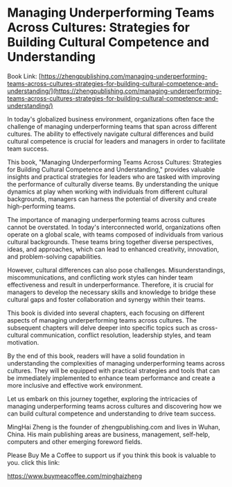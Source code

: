 # Managing Underperforming Teams Across Cultures: Strategies for Building Cultural Competence and Understanding

Book Link: [https://zhengpublishing.com/managing-underperforming-teams-across-cultures-strategies-for-building-cultural-competence-and-understanding/](https://zhengpublishing.com/managing-underperforming-teams-across-cultures-strategies-for-building-cultural-competence-and-understanding/)

In today's globalized business environment, organizations often face the challenge of managing underperforming teams that span across different cultures. The ability to effectively navigate cultural differences and build cultural competence is crucial for leaders and managers in order to facilitate team success.

This book, "Managing Underperforming Teams Across Cultures: Strategies for Building Cultural Competence and Understanding," provides valuable insights and practical strategies for leaders who are tasked with improving the performance of culturally diverse teams. By understanding the unique dynamics at play when working with individuals from different cultural backgrounds, managers can harness the potential of diversity and create high-performing teams.

The importance of managing underperforming teams across cultures cannot be overstated. In today's interconnected world, organizations often operate on a global scale, with teams composed of individuals from various cultural backgrounds. These teams bring together diverse perspectives, ideas, and approaches, which can lead to enhanced creativity, innovation, and problem-solving capabilities.

However, cultural differences can also pose challenges. Misunderstandings, miscommunications, and conflicting work styles can hinder team effectiveness and result in underperformance. Therefore, it is crucial for managers to develop the necessary skills and knowledge to bridge these cultural gaps and foster collaboration and synergy within their teams.

This book is divided into several chapters, each focusing on different aspects of managing underperforming teams across cultures. The subsequent chapters will delve deeper into specific topics such as cross-cultural communication, conflict resolution, leadership styles, and team motivation.

By the end of this book, readers will have a solid foundation in understanding the complexities of managing underperforming teams across cultures. They will be equipped with practical strategies and tools that can be immediately implemented to enhance team performance and create a more inclusive and effective work environment.

Let us embark on this journey together, exploring the intricacies of managing underperforming teams across cultures and discovering how we can build cultural competence and understanding to drive team success.

MingHai Zheng is the founder of zhengpublishing.com and lives in Wuhan, China. His main publishing areas are business, management, self-help, computers and other emerging foreword fields.

Please Buy Me a Coffee to support us if you think this book is valuable to you. click this link:

https://www.buymeacoffee.com/minghaizheng
